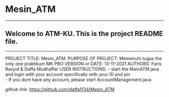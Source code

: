 # Mesin_ATM
------------------------------------------------------------------------
## Welcome to ATM-KU. This is the project README file. 
------------------------------------------------------------------------

PROJECT TITLE: Mesin_ATM.
PURPOSE OF PROJECT: Memenuhi tugas the only one praktikum MK PBO
VERSION or DATE: 13-11-2021
AUTHORS: Faris Rasyid & Daffa Mudhaffar
USER INSTRUCTIONS: 
    - start the MainATM.java and login with your account specifically with your ID and pin  
    - If you dont have any account, please start AccountManagement.java  
     
github link: https://github.com/daffa1134/Mesin_ATM
